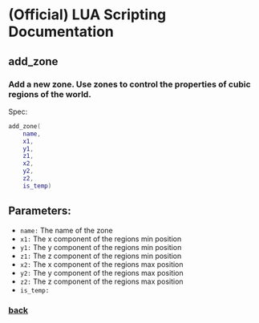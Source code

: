 
# (Official) LUA Scripting Documentation

## add_zone

### Add a new zone. Use zones to control the properties of cubic regions of the world.

Spec:
```lua
add_zone(
	name,
	x1,
	y1,
	z1,
	x2,
	y2,
	z2,
	is_temp)
```
## Parameters:
- `name:` The name of the zone
- `x1:` The x component of the regions min position
- `y1:` The y component of the regions min position
- `z1:` The z component of the regions min position
- `x2:` The x component of the regions max position
- `y2:` The y component of the regions max position
- `z2:` The z component of the regions max position
- `is_temp:` 

### [back](../zones)
